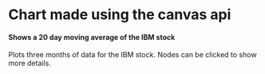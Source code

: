 # Chart made using the canvas api

#### Shows a 20 day moving average of the IBM stock

Plots three months of data for the IBM stock. Nodes can be clicked to show more details.
